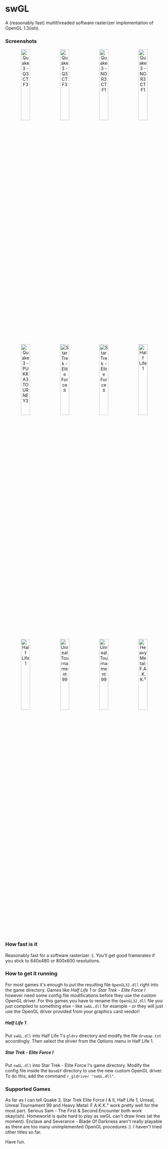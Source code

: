 # swGL
A (reasonably fast) multithreaded software rasterizer implementation of OpenGL 1.3(ish).

### Screenshots
<p align="center">
  <img src="https://user-images.githubusercontent.com/5739639/33936618-76241022-e000-11e7-8c9c-00dce49acf83.jpg" width="24%" alt="Quake 3 - Q3CTF3" title="Quake 3 - Q3CTF3" /> 
  <img src="https://user-images.githubusercontent.com/5739639/33936619-76436544-e000-11e7-83e8-381c4143cc81.jpg" width="24%" alt="Quake 3 - Q3CTF3" title="Quake 3 - Q3CTF3" /> 
  <img src="https://user-images.githubusercontent.com/5739639/33936620-765ddf14-e000-11e7-8f5c-576b427f487e.jpg" width="24%" alt="Quake 3 - NOR3CTF1" title="Quake 3 - NOR3CTF1" /> 
  <img src="https://user-images.githubusercontent.com/5739639/33936621-76822d9c-e000-11e7-85a5-f366d1122377.jpg" width="24%" alt="Quake 3 - NOR3CTF1" title="Quake 3 - NOR3CTF1" />  
  <img src="https://user-images.githubusercontent.com/5739639/33936623-769f1358-e000-11e7-9e58-ea7e9f841e21.jpg" width="24%" alt="Quake 3 - PUKKA3TOURNEY3" title="Quake 3 - PUKKA3TOURNEY3" /> 
  <img src="https://user-images.githubusercontent.com/5739639/33936624-76b65004-e000-11e7-8a2f-cbe363ab9459.jpg" width="24%" alt="Star Trek - Elite Force II" title="Star Trek - Elite Force II" /> 
  <img src="https://user-images.githubusercontent.com/5739639/33936625-76d4b7b0-e000-11e7-9731-dc3eb1459c53.jpg" width="24%" alt="Star Trek - Elite Force II" title="Star Trek - Elite Force II" /> 
  <img src="https://user-images.githubusercontent.com/5739639/33936626-76f98310-e000-11e7-8293-598596de3470.jpg" width="24%" alt="Half Life 1" title="Half Life 1" />
  <img src="https://user-images.githubusercontent.com/5739639/33936627-7715c714-e000-11e7-919c-a0041f8d3550.jpg" width="24%" alt="Half Life 1" title="Half Life 1" /> 
  <img src="https://user-images.githubusercontent.com/5739639/33936628-773c8dea-e000-11e7-9617-eaeb0fc4c132.jpg" width="24%" alt="Unreal Tournament 99" title="Unreal Tournament 99" /> 
  <img src="https://user-images.githubusercontent.com/5739639/33936629-775d5b74-e000-11e7-820c-b8ff2c836a70.jpg" width="24%" alt="Unreal Tournament 99" title="Unreal Tournament 99" /> 
  <img src="https://user-images.githubusercontent.com/5739639/33936631-777b51e2-e000-11e7-9bc7-7952f3e8b22c.jpg" width="24%" alt="Heavy Metal: F.A.K.K.²" title="Heavy Metal: F.A.K.K.²" />
</p>

### How fast is it
Reasonably fast for a software rasterizer :). You'll get good framerates if you stick to 640x480 or 800x600 resolutions.

### How to get it running
For most games it's enough to put the resulting file `OpenGL32.dll` right into the game directory. Games like *Half Life 1* or *Star Trek - Elite Force I* however need some config file modifications before they use the custom OpenGL driver. For this games you have to rename the `OpenGL32.dll` file you just compiled to something else - like `swGL.dll` for example - or they will just use the OpenGL driver provided from your graphics card vendor!

##### Half Life 1
Put `swGL.dll` into Half Life 1's `gldrv` directory and modify the file `drvmap.txt` accordingly. Then select the driver from the Options menu in Half Life 1.

##### Star Trek - Elite Force I
Put `swGL.dll` into Star Trek - Elite Force I's game directory. Modify the config file inside the `BaseEF` directory to use the new custom OpenGL driver. To do this, add the command `r_gldriver "swGL.dll"`.

### Supported Games
As far as I can tell Quake 3, Star Trek Elite Force I & II, Half Life 1, Unreal, Unreal Tournament 99 and Heavy Metal: F.A.K.K.² work pretty well for the most part. Serious Sam - The First & Second Encounter both work okay(ish). Homeworld is quite hard to play as swGL can't draw lines (at the moment). Enclave and Severance - Blade Of Darkness aren't really playable as there are too many unimplemented OpenGL procedures :). I haven't tried other titles so far.

Have fun.
